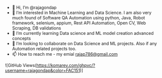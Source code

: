 - 👋 Hi, I’m @rajagondap
- 👀 I’m interested in Machine Learning and Data Science. I am also very much found of Software QA Automation using python, Java, Robot framework, selenium, appium, Rest API Automation, Open CV, Web Scraping, DB validations
- 🌱 I’m currently learning Data science and ML model creation advanced concepts
- 💞️ I’m looking to collaborate on Data Science and ML projects. Also if any Automation related projects too.
- 📫 How to reach me - my emial rajap786@gmail.com

<!---
rajagondap/rajagondap is a ✨ special ✨ repository because its `README.md` (this file) appears on your GitHub profile.
You can click the Preview link to take a look at your changes.
--->


![GitHub Views(https://komarev.com/ghpvc/?username=rajagondap&color=FAC151)]

